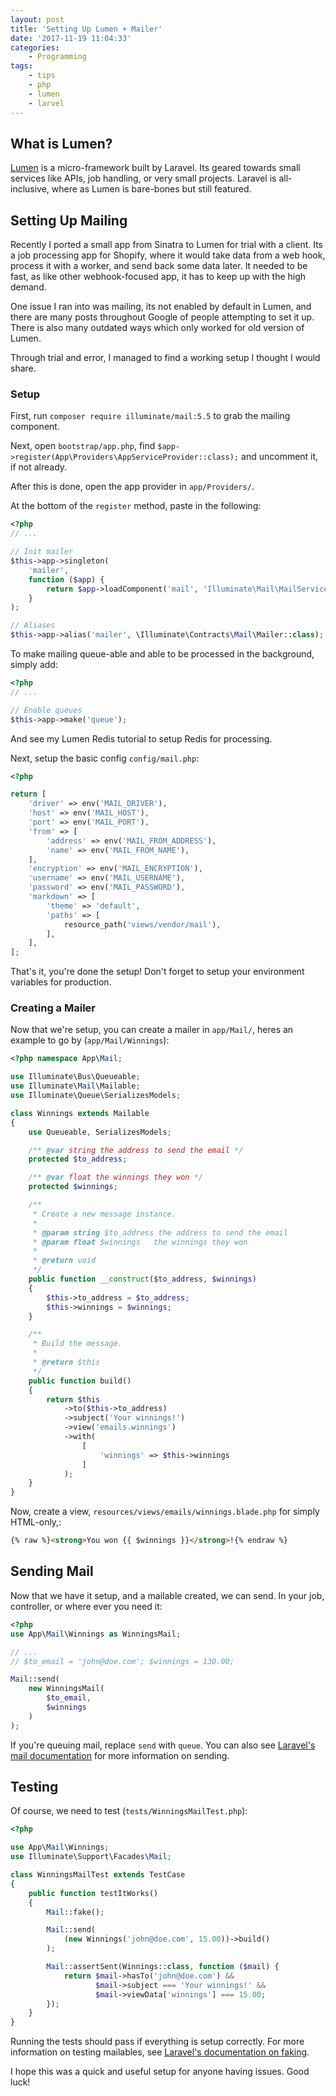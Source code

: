 ```yaml
---
layout: post
title: 'Setting Up Lumen + Mailer'
date: '2017-11-19 11:04:33'
categories:
    - Programming
tags:
    - tips
    - php
    - lumen
    - larvel
---
```


## What is Lumen?

[Lumen](https://lumen.laravel.com/) is a micro-framework built by Laravel. Its geared towards small services like APIs, job handling, or very small projects. Laravel is all-inclusive, where as Lumen is bare-bones but still featured.

## Setting Up Mailing

Recently I ported a small app from Sinatra to Lumen for trial with a client. Its a job processing app for Shopify, where it would take data from a web hook, process it with a worker, and send back some data later. It needed to be fast, as like other webhook-focused app, it has to keep up with the high demand.

One issue I ran into was mailing, its not enabled by default in Lumen, and there are many posts throughout Google of people attempting to set it up. There is also many outdated ways which only worked for old version of Lumen.

Through trial and error, I managed to find a working setup I thought I would share.

### Setup

First, run `composer require illuminate/mail:5.5` to grab the mailing component.

Next, open `bootstrap/app.php`, find `$app->register(App\Providers\AppServiceProvider::class);` and uncomment it, if not already.

After this is done, open the app provider in `app/Providers/`.

At the bottom of the `register` method, paste in the following:

```php
<?php
// ...

// Init mailer
$this->app->singleton(
    'mailer',
    function ($app) {
        return $app->loadComponent('mail', 'Illuminate\Mail\MailServiceProvider', 'mailer');
    }
);

// Aliases
$this->app->alias('mailer', \Illuminate\Contracts\Mail\Mailer::class);
```

To make mailing queue-able and able to be processed in the background, simply add:

```php
<?php
// ...

// Enable queues
$this->app->make('queue');  
```

And see my Lumen Redis tutorial to setup Redis for processing.

Next, setup the basic config `config/mail.php`:

```php
<?php

return [
    'driver' => env('MAIL_DRIVER'),
    'host' => env('MAIL_HOST'),
    'port' => env('MAIL_PORT'),
    'from' => [
        'address' => env('MAIL_FROM_ADDRESS'),
        'name' => env('MAIL_FROM_NAME'),
    ],
    'encryption' => env('MAIL_ENCRYPTION'),
    'username' => env('MAIL_USERNAME'),
    'password' => env('MAIL_PASSWORD'),
    'markdown' => [
        'theme' => 'default',
        'paths' => [
            resource_path('views/vendor/mail'),
        ],
    ],
];

```

That's it, you're done the setup! Don't forget to setup your environment variables for production.

### Creating a Mailer

Now that we're setup, you can create a mailer in `app/Mail/`, heres an example to go by (`app/Mail/Winnings`):

```php
<?php namespace App\Mail;

use Illuminate\Bus\Queueable;
use Illuminate\Mail\Mailable;
use Illuminate\Queue\SerializesModels;

class Winnings extends Mailable
{
    use Queueable, SerializesModels;

    /** @var string the address to send the email */
    protected $to_address;

    /** @var float the winnings they won */
    protected $winnings;

    /**
     * Create a new message instance.
     *
     * @param string $to_address the address to send the email
     * @param float $winnings   the winnings they won
     * 
     * @return void
     */
    public function __construct($to_address, $winnings)
    {
        $this->to_address = $to_address;
        $this->winnings = $winnings;
    }

    /**
     * Build the message.
     *
     * @return $this
     */
    public function build()
    {
        return $this
            ->to($this->to_address)
            ->subject('Your winnings!')
            ->view('emails.winnings')
            ->with(
                [
                    'winnings' => $this->winnings
                ]
            );
    }
}

```

Now, create a view, `resources/views/emails/winnings.blade.php` for simply HTML-only,:

```html
{% raw %}<strong>You won {{ $winnings }}</strong>!{% endraw %}
```

## Sending Mail

Now that we have it setup, and a mailable created, we can send. In your job, controller, or where ever you need it:

```php
<?php
use App\Mail\Winnings as WinningsMail;

// ...
// $to_email = 'john@doe.com'; $winnings = 130.00;

Mail::send(
    new WinningsMail(
        $to_email,
        $winnings
    )
);
```

If you're queuing mail, replace `send` with `queue`. You can also see [Laravel's mail documentation](https://laravel.com/docs/5.5/mail#sending-mail) for more information on sending.

## Testing

Of course, we need to test (`tests/WinningsMailTest.php`):

```php
<?php

use App\Mail\Winnings;
use Illuminate\Support\Facades\Mail;

class WinningsMailTest extends TestCase
{
    public function testItWorks()
    {
        Mail::fake();

        Mail::send(
            (new Winnings('john@doe.com', 15.00))->build()
        );

        Mail::assertSent(Winnings::class, function ($mail) {
            return $mail->hasTo('john@doe.com') &&
                   $mail->subject === 'Your winnings!' &&
                   $mail->viewData['winnings'] === 15.00;
        });
    }
}
```

Running the tests should pass if everything is setup correctly. For more information on testing mailables, see [Laravel's documentation on faking](https://laravel.com/docs/5.5/mocking#mail-fake).



I hope this was a quick and useful setup for anyone having issues. Good luck!
